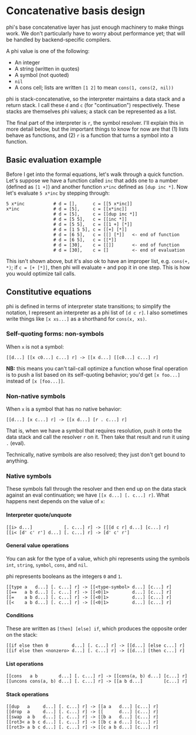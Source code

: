 # Concatenative basis design
phi's base concatenative layer has just enough machinery to make things work. We
don't particularly have to worry about performance yet; that will be handled by
backend-specific compilers.

A phi value is one of the following:

- An integer
- A string (written in quotes)
- A symbol (not quoted)
- `nil`
- A cons cell; lists are written `[1 2]` to mean `cons(1, cons(2, nil))`

phi is stack-concatenative, so the interpreter maintains a data stack and a
return stack. I call these `d` and `c` (for "continuation") respectively. These
stacks are themselves phi values; a stack can be represented as a list.

The final part of the interpreter is `r`, the symbol resolver. I'll explain this
in more detail below, but the important things to know for now are that (1)
lists behave as functions, and (2) `r` is a function that turns a symbol into a
function.

## Basic evaluation example
Before I get into the formal equations, let's walk through a quick function.
Let's suppose we have a function called `inc` that adds one to a number (defined
as `[1 +]`) and another function `x*inc` defined as `[dup inc *]`. Now let's
evaluate `5 x*inc` by stepping through:

```
5 x*inc           # d = [],      c = [[5 x*inc]]
x*inc             # d = [5],     c = [[x*inc]]
                  # d = [5],     c = [[dup inc *]]
                  # d = [5 5],   c = [[inc *]]
                  # d = [5 5],   c = [[1 +] [*]]
                  # d = [1 5 5], c = [[+] [*]]
                  # d = [6 5],   c = [[] [*]]   <- end of function
                  # d = [6 5],   c = [[*]]
                  # d = [30],    c = [[]]       <- end of function
                  # d = [30],    c = []         <- end of evaluation
```

This isn't shown above, but it's also ok to have an improper list, e.g.
`cons(+, *)`; if `c = [+ [*]]`, then phi will evaluate `+` and pop it in one
step. This is how you would optimize tail calls.

## Constitutive equations
phi is defined in terms of interpreter state transitions; to simplify the
notation, I represent an interpreter as a phi list of `[d c r]`. I also
sometimes write things like `[x xs...]` as a shorthand for `cons(x, xs)`.

### Self-quoting forms: non-symbols
When `x` is not a symbol:

```
[[d...] [[x c0...] c...] r] -> [[x d...] [[c0...] c...] r]
```

**NB:** this means you can't tail-call optimize a function whose final operation
is to push a list based on its self-quoting behavior; you'd get `[x foo...]`
instead of `[x [foo...]]`.

### Non-native symbols
When `x` is a symbol that has no native behavior:

```
[[d...] [x c...] r] -> [[x d...] [r . c...] r]
```

That is, when we have a symbol that requires resolution, push it onto the data
stack and call the resolver `r` on it. Then take that result and run it using
`.` (eval).

Technically, native symbols are also resolved; they just don't get bound to
anything.

### Native symbols
These symbols fall through the resolver and then end up on the data stack
against an eval continuation; we have `[[x d...] [. c...] r]`. What happens next
depends on the value of `x`:

#### Interpreter quote/unquote
```
[[i> d...]            [. c...] r] -> [[[d c r] d...] [c...] r]
[[i< [d' c' r'] d...] [. c...] r] -> [d' c' r']
```

#### General value operations
You can ask for the type of a value, which phi represents using the symbols
`int`, `string`, `symbol`, `cons`, and `nil`.

phi represents booleans as the integers `0` and `1`.

```
[[type a   d...] [. c...] r] -> [[<type-symbol> d...] [c...] r]
[[==   a b d...] [. c...] r] -> [[<0|1>         d...] [c...] r]
[[=    a b d...] [. c...] r] -> [[<0|1>         d...] [c...] r]
[[<    a b d...] [. c...] r] -> [[<0|1>         d...] [c...] r]
```

#### Conditions
These are written as `[then] [else] if`, which produces the opposite order on
the stack:

```
[[if else then 0         d...] [. c...] r] -> [[d...] [else c...] r]
[[if else then <nonzero> d...] [. c...] r] -> [[d...] [then c...] r]
```

#### List operations
```
[[cons   a b        d...] [. c...] r] -> [[cons(a, b) d...] [c...] r]
[[uncons cons(a, b) d...] [. c...] r] -> [[a b d...]        [c...] r]
```

#### Stack operations
```
[[dup   a     d...] [. c...] r] -> [[a a   d...] [c...] r]
[[drop  a     d...] [. c...] r] -> [[      d...] [c...] r]
[[swap  a b   d...] [. c...] r] -> [[b a   d...] [c...] r]
[[rot3< a b c d...] [. c...] r] -> [[b c a d...] [c...] r]
[[rot3> a b c d...] [. c...] r] -> [[c a b d...] [c...] r]
```
